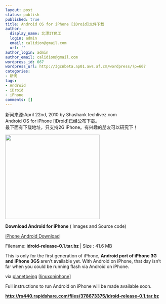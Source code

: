 ```yaml
---
layout: post
status: publish
published: true
title: Android OS for iPhone [iDroid]文件下载
author:
  display_name: 北漂IT民工
  login: admin
  email: calidion@gmail.com
  url: ''
author_login: admin
author_email: calidion@gmail.com
wordpress_id: 667
wordpress_url: http://3gcnbeta.ap01.aws.af.cm/wordpress/?p=667
categories:
- 新闻
tags:
- Android
- iDroid
- iPhone
comments: []
---
```

<p>新闻来源:April 22nd, 2010 by Shashank techlivez.com<br />
Android OS for iPhone [iDroid]已经公布下载。<br />
最下面有下载地址，只支持2G iPhone。有兴趣的朋友可以研究下！</p>
<p><img title="android on iphone" src="http://img.cnbeta.com/newsimg/100422/14122501395867220.jpg" alt="" width="298" height="266" /></p>
<p><strong>Download Android for iPhone</strong> ( Images and Source code)</p>
<p><a href="http://www.mediafire.com/?xqjzn12igfn">iPhone Android Download</a></p>
<p>Filename:<strong> idroid-release-0.1.tar.bz</strong> | Size : 41.6 MB</p>
<p>This is only for the first generation of iPhone,&nbsp;<strong>Android port of iPhone 3G and iPhone 3GS </strong>aren&rsquo;t available yet. With Android on iPhone, that day isn&rsquo;t far when you could be running flash via Android on iPhone.</p>
<p>via&nbsp;<a href="http://twitter.com/planetbeing">planetbeing</a> [<a href="http://linuxoniphone.blogspot.com/2010/04/ive-been-working-on-this-quietly-in.html">linuxoniphone</a>]</p>
<p>Full instructions to run Android on iPhone will be made available soon.</p>
<p><a href="http://rs440.rapidshare.com/files/378673375/idroid-release-0.1.tar.bz"><strong>http://rs440.rapidshare.com/files/378673375/idroid-release-0.1.tar.bz</strong></a></p>
